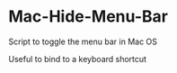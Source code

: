 # Mac-Hide-Menu-Bar

Script to toggle the menu bar in Mac OS

Useful to bind to a keyboard shortcut

